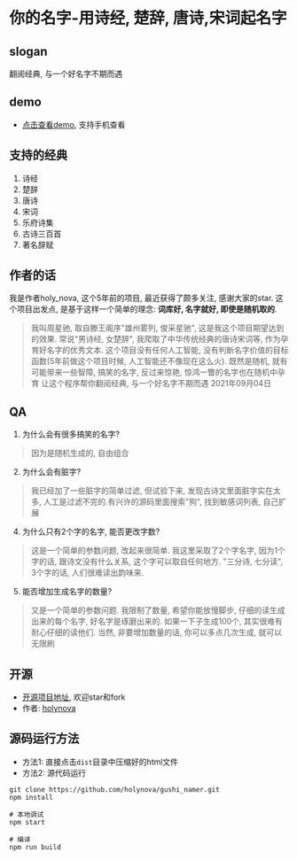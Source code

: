 # 你的名字-用诗经, 楚辞, 唐诗,宋词起名字

## slogan
翻阅经典, 与一个好名字不期而遇

## demo
- [点击查看demo](http://xiaosang.net/gushi_namer/), 支持手机查看

## 支持的经典
1. 诗经
1. 楚辞
1. 唐诗
1. 宋词
1. 乐府诗集
1. 古诗三百首
1. 著名辞赋

## 作者的话
我是作者holy_nova, 这个5年前的项目, 最近获得了颇多关注, 感谢大家的star. 
这个项目出发点, 是基于这样一个简单的理念: **词库好, 名字就好, 即使是随机取的**.  
> 我叫周星驰, 取自滕王阁序"雄州雾列, 俊采星驰", 这是我这个项目期望达到的效果. 
常说"男诗经, 女楚辞", 我爬取了中华传统经典的唐诗宋词等, 作为孕育好名字的优秀文本.
这个项目没有任何人工智能, 没有判断名字价值的目标函数(5年前做这个项目时候, 人工智能还不像现在这么火). 
既然是随机, 就有可能带来一些智障, 搞笑的名字, 反过来惊艳, 惊鸿一瞥的名字也在随机中孕育
让这个程序帮你翻阅经典, 与一个好名字不期而遇
2021年09月04日

## QA
1. 为什么会有很多搞笑的名字? 
> 因为是随机生成的, 自由组合
2. 为什么会有脏字?
> 我已经加了一些脏字的简单过滤, 但试验下来, 发现古诗文里面脏字实在太多, 人工是过滤不完的.有兴许的源码里面搜索"狗", 找到敏感词列表, 自己扩展
4. 为什么只有2个字的名字, 能否更改字数? 
> 这是一个简单的参数问题, 改起来很简单. 我这里采取了2个字名字, 因为1个字的话, 跟诗文没有什么关系, 这个字可以取自任何地方. "三分诗, 七分读", 3个字的话, 人们很难读出韵味来.
5. 能否增加生成名字的数量?
> 又是一个简单的参数问题. 我限制了数量, 希望你能放慢脚步, 仔细的读生成出来的每个名字, 好名字是琢磨出来的. 如果一下子生成100个, 其实很难有耐心仔细的读他们.
> 当然, 非要增加数量的话, 你可以多点几次生成, 就可以无限刷


## 开源
- [开源项目地址](https://github.com/holynova/gushi_namer), 欢迎star和fork
- 作者: [holynova](https://github.com/holynova)

## 源码运行方法
- 方法1: 直接点击`dist`目录中压缩好的html文件
- 方法2: 源代码运行
```
git clone https://github.com/holynova/gushi_namer.git
npm install

# 本地调试
npm start

# 编译
npm run build

```

